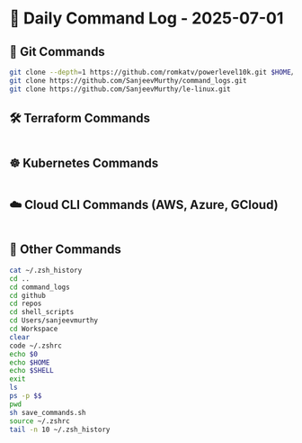 # 🧾 Daily Command Log - 2025-07-01

## 🔧 Git Commands
```bash
git clone --depth=1 https://github.com/romkatv/powerlevel10k.git $HOME/powerlevel10k
git clone https://github.com/SanjeevMurthy/command_logs.git
git clone https://github.com/SanjeevMurthy/le-linux.git
```

## 🛠 Terraform Commands
```bash

```

## ☸️ Kubernetes Commands
```bash

```

## ☁️ Cloud CLI Commands (AWS, Azure, GCloud)
```bash

```

## 🧮 Other Commands
```bash
cat ~/.zsh_history
cd ..
cd command_logs
cd github
cd repos
cd shell_scripts
cd Users/sanjeevmurthy
cd Workspace
clear
code ~/.zshrc
echo $0
echo $HOME
echo $SHELL
exit
ls
ps -p $$
pwd
sh save_commands.sh
source ~/.zshrc
tail -n 10 ~/.zsh_history
```
